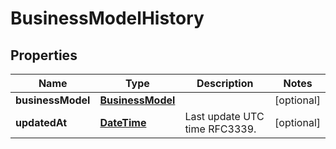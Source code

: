 
# BusinessModelHistory

## Properties
Name | Type | Description | Notes
------------ | ------------- | ------------- | -------------
**businessModel** | [**BusinessModel**](BusinessModel.md) |  |  [optional]
**updatedAt** | [**DateTime**](DateTime.md) | Last update UTC time RFC3339. |  [optional]



